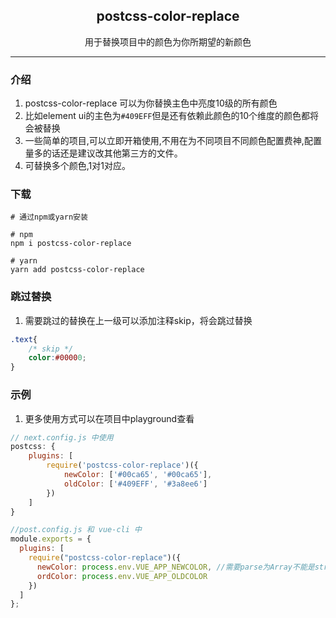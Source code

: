 <div align="center">
  <h2>postcss-color-replace</h2>
  <p>用于替换项目中的颜色为你所期望的新颜色</p>
</div>

---

### 介绍

1. postcss-color-replace 可以为你替换主色中亮度10级的所有颜色
2. 比如element ui的主色为`#409EFF`但是还有依赖此颜色的10个维度的颜色都将会被替换
3. 一些简单的项目,可以立即开箱使用,不用在为不同项目不同颜色配置费神,配置量多的话还是建议改其他第三方的文件。
4. 可替换多个颜色,1对1对应。


### 下载

```shell
# 通过npm或yarn安装

# npm
npm i postcss-color-replace

# yarn
yarn add postcss-color-replace
```

### 跳过替换

1. 需要跳过的替换在上一级可以添加注释skip，将会跳过替换

``` css
.text{
    /* skip */
    color:#00000;
}

```


### 示例

1. 更多使用方式可以在项目中playground查看

``` javascript
// next.config.js 中使用
postcss: {
    plugins: [
        require('postcss-color-replace')({
            newColor: ['#00ca65', '#00ca65'],
            oldColor: ['#409EFF', '#3a8ee6']
        })
    ]
}

```

``` javascript
//post.config.js 和 vue-cli 中
module.exports = {
  plugins: [
    require("postcss-color-replace")({
      newColor: process.env.VUE_APP_NEWCOLOR, //需要parse为Array不能是string
      ordColor: process.env.VUE_APP_OLDCOLOR
    })
  ]
};
```
